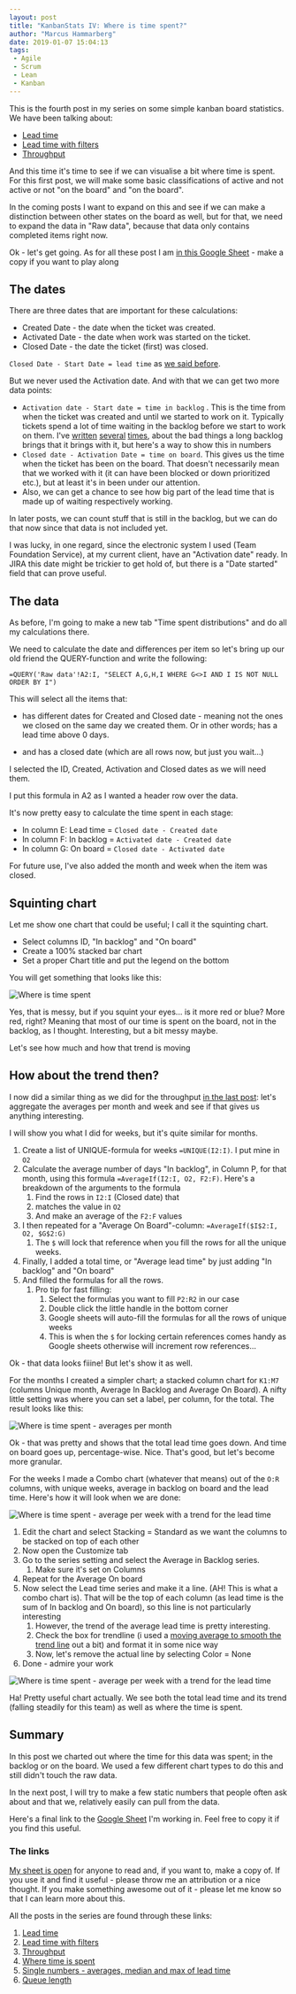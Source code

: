 ```yaml
---
layout: post
title: "KanbanStats IV: Where is time spent?"
author: "Marcus Hammarberg"
date: 2019-01-07 15:04:13
tags:
 - Agile
 - Scrum
 - Lean
 - Kanban
---
```


This is the fourth post in my series on some simple kanban board statistics. We have been talking about:

* [Lead time](http://www.marcusoft.net/2019/01/kanbanstats-simplify-process-stats-get-started.html)
* [Lead time with filters](http://www.marcusoft.net/2019/01/kanbanstats-ii-filter-the-process-chart.html)
* [Throughput](http://www.marcusoft.net/2019/01/kanbanstats-iii-throughput.html)

And this time it's time to see if we can visualise a bit where time is spent. For this first post, we will make some basic classifications of active and not active or not "on the board" and "on the board".

In the coming posts I want to expand on this and see if we can make a distinction between other states on the board as well, but for that, we need to expand the data in "Raw data", because that data only contains completed items right now.

Ok - let's get going. As for all these post I am [in this Google Sheet](https://docs.google.com/spreadsheets/d/1IinrY-3_wEQUwHucDgHsCMUkFhLOqlBzXkZfc1yLBBI/) - make a copy if you want to play along

<!-- excerpt-end -->

## The dates

There are three dates that are important for these calculations:

* Created Date - the date when the ticket was created.
* Activated Date - the date when work was started on the ticket.
* Closed Date - the date the ticket (first) was closed.

`Closed Date - Start Date = lead time` as [we said before](http://www.marcusoft.net/2019/01/kanbanstats-simplify-process-stats-get-started.html).

But we never used the Activation date. And with that we can get two more data points:

* `Activation date - Start date = time in backlog` . This is the time from when the ticket was created and until we started to work on it.
  Typically tickets spend a lot of time waiting in the backlog before we start to work on them. I've [written](http://www.marcusoft.net/2016/04/fear-of-loosing-important-things.html) [several](http://www.marcusoft.net/2016/06/backlog-and-features.html) [times](http://www.marcusoft.net/2017/05/impact-and-backlogs.html), about the bad things a long backlog brings that it brings with it, but here's a way to show this in numbers
* `Closed date - Activation Date = time on board`. This gives us the time when the ticket has been on the board. That doesn't necessarily mean that we worked with it (it can have been blocked or down prioritized etc.), but at least it's in been under our attention.
* Also, we can get a chance to see how big part of the lead time that is made up of waiting respectively working.

In later posts, we can count stuff that is still in the backlog, but we can do that now since that data is not included yet.

I was lucky, in one regard, since the electronic system I used (Team Foundation Service), at my current client, have an "Activation date" ready. In JIRA this date might be trickier to get hold of, but there is a "Date started" field that can prove useful.

## The data

As before, I'm going to make a new tab "Time spent distributions" and do all my calculations there.

We need to calculate the date and differences per item so let's bring up our old friend the QUERY-function and write the following:

```text
=QUERY('Raw data'!A2:I, "SELECT A,G,H,I WHERE G<>I AND I IS NOT NULL ORDER BY I")
```

This will select all the items that:

* has different dates for Created and Closed date - meaning not the ones we closed on the same day we created them. Or in other words; has a lead time above 0 days.

* and has a closed date (which are all rows now, but just you wait...)

I selected the ID, Created, Activation and Closed dates as we will need them.

I put this formula in A2 as I wanted a header row over the data.

It's now pretty easy to calculate the time spent in each stage:

* In column E: Lead time = `Closed date - Created date`
* In column F: In backlog = `Activated date - Created date`
* In column G: On board = `Closed date - Activated date`

For future use, I've also added the month and week when the item was closed.

## Squinting chart

Let me show one chart that could be useful; I call it the squinting chart.

* Select columns ID, "In backlog" and "On board"
* Create a 100% stacked bar chart
* Set a proper Chart title and put the legend on the bottom

You will get something that looks like this:

![Where is time spent](/img/whereTimeIsSpent.png)

Yes, that is messy, but if you squint your eyes... is it more red or blue? More red, right? Meaning that most of our time is spent on the board, not in the backlog, as I thought. Interesting, but a bit messy maybe.

Let's see how much and how that trend is moving

## How about the trend then?

I now did a similar thing as we did for the throughput [in the last post](http://www.marcusoft.net/2019/01/kanbanstats-iii-throughput.html): let's aggregate the averages per month and week and see if that gives us anything interesting.

I will show you what I did for weeks, but it's quite similar for months.

1. Create a list of UNIQUE-formula for weeks `=UNIQUE(I2:I)`. I put mine in `O2`
2. Calculate the average number of days "In backlog", in Column P, for that month, using this formula `=AverageIf(I2:I, O2, F2:F)`. Here's a breakdown of the arguments to the formula
   1. Find the rows in `I2:I` (Closed date) that
   2. matches the value in `O2`
   3. And make an average of the `F2:F` values
3. I then repeated for a "Average On Board"-column: `=AverageIf($I$2:I, O2, $G$2:G)`
   1. The `$` will lock that reference when you fill the rows for all the unique weeks.
4. Finally, I added a total time, or "Average lead time" by just adding "In backlog" and "On board"
5. And filled the formulas for all the rows.
   1. Pro tip for fast filling:
      1. Select the formulas you want to fill `P2:R2` in our case
      2. Double click the little handle in the bottom corner
      3. Google sheets will auto-fill the formulas for all the rows of unique weeks
      4. This is when the `$` for locking certain references comes handy as Google sheets otherwise will increment row references...



Ok - that data looks fiiine! But let's show it as well.

For the months I created a simpler chart; a stacked column chart for `K1:M7` (columns Unique month, Average In Backlog and Average On Board). A nifty little setting was where you can set a label, per column, for the total. The result looks like this:

![Where is time spent - averages per month](/img/whereTimeIsSpentAveragesPerMonth.png)

Ok - that was pretty and shows that the total lead time goes down. And time on board goes up, percentage-wise. Nice. That's good, but let's become more granular.

For the weeks I made a Combo chart (whatever that means) out of the `O:R` columns, with unique weeks, average in backlog on board and the lead time. Here's how it will look when we are done:

![Where is time spent - average per week with a trend for the lead time](/img/whereTimeIsSpentAveragesPerWeek.png)

1. Edit the chart and select Stacking = Standard as we want the columns to be stacked on top of each other
2. Now open the Customize tab
3. Go to the series setting and select the Average in Backlog series.
   1. Make sure it's set on Columns
4. Repeat for the Average On board
5. Now select the Lead time series and make it a line. (AH! This is what a combo chart is). That will be the top of each column (as lead time is the sum of In backlog and On board), so this line is not particularly interesting
   1. However, the trend of the average lead time is pretty interesting.
   2. Check the box for trendline (i used a [moving average to smooth the trend line](https://www.intel.ru/content/dam/www/program/education/us/en/documents/project-design/graphing/graphing-trendlines.pdf) out a bit) and format it in some nice way
   3. Now, let's remove the actual line by selecting Color = None
6. Done - admire your work

![Where is time spent - average per week with a trend for the lead time](/img/whereTimeIsSpentAveragesPerWeek.png)

Ha! Pretty useful chart actually. We see both the total lead time and its trend (falling steadily for this team) as well as where the time is spent.

## Summary

In this post we charted out where the time for this data was spent; in the backlog or on the board. We used a few different chart types to do this and still didn't touch the raw data.

In the next post, I will try to make a few static numbers that people often ask about and that we, relatively easily can pull from the data.

Here's a final link to the [Google Sheet](https://docs.google.com/spreadsheets/d/1IinrY-3_wEQUwHucDgHsCMUkFhLOqlBzXkZfc1yLBBI/) I'm working in. Feel free to copy it if you find this useful.


### The links

[My sheet is open](https://docs.google.com/spreadsheets/d/1IinrY-3_wEQUwHucDgHsCMUkFhLOqlBzXkZfc1yLBBI) for anyone to read and, if you want to, make a copy of. If you use it and find it useful - please throw me an attribution or a nice thought. If you make something awesome out of it - please let me know so that I can learn more about this.

All the posts in the series are found through these links:

1. [Lead time](http://www.marcusoft.net/2019/01/kanbanstats-simplify-process-stats-get-started.html)
2. [Lead time with filters](http://www.marcusoft.net/2019/01/kanbanstats-ii-filter-the-process-chart.html)
3. [Throughput](http://www.marcusoft.net/2019/01/kanbanstats-iii-throughput.html)
4. [Where time is spent](http://www.marcusoft.net/2019/01/kanbanstats-where-is-time-spent.html)
5. [Single numbers - averages, median and max of lead time](http://www.marcusoft.net/2019/01/kanbanstats-v-single-numbers.html)
6. [Queue length](http://www.marcusoft.net/2019/01/kanbanstats-vi-queue-length.html)
